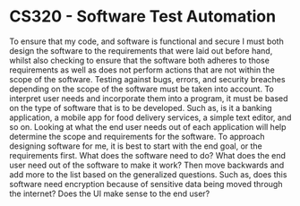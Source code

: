 # CS320 - Software Test Automation
To ensure that my code, and software is functional and secure I must both design the software to the requirements that were laid out before hand, whilst also checking to ensure that the software both adheres to those requirements as well as does not perform actions that are not within the scope of the software. Testing against bugs, errors, and security breaches depending on the scope of the software must be taken into account. To interpret user needs and incorporate them into a program, it must be based on the type of software that is to be developed. Such as, is it a banking application, a mobile app for food delivery services, a simple text editor, and so on. Looking at what the end user needs out of each application will help determine the scope and requirements for the software. To approach designing software for me, it is best to start with the end goal, or the requirements first. What does the software need to do? What does the end user need out of the software to make it work? Then move backwards and add more to the list based on the generalized questions. Such as, does this software need encryption because of sensitive data being moved through the internet? Does the UI make sense to the end user?
